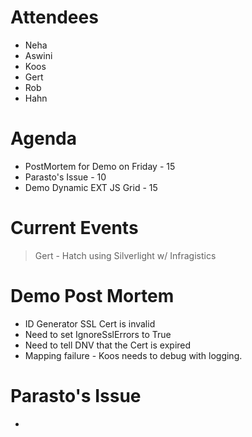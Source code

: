 # Attendees #
  * Neha
  * Aswini
  * Koos
  * Gert
  * Rob
  * Hahn

# Agenda #
  * PostMortem for Demo on Friday - 15
  * Parasto's Issue - 10
  * Demo Dynamic EXT JS Grid - 15


# Current Events #
> Gert - Hatch using Silverlight w/ Infragistics

# Demo Post Mortem #
  * ID Generator SSL Cert is invalid
  * Need to set IgnoreSslErrors to True
  * Need to tell DNV that the Cert is expired
  * Mapping failure - Koos needs to debug with logging.

# Parasto's Issue #
  * 